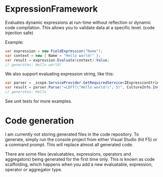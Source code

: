 # ExpressionFramework

Evaluates dynamic expressions at run-time without reflection or dynamic code compilation.
This allows you to validate data at a specific level. (code injection safe)

Example:

```C#
var expression = new FieldExpression("Name");
var context = new { Name = "Hello world!" };
var result = expression.Evaluate(context).Value;
// generates: Hello world!
```

We also support evaluating expression string, like this:

```C#
var parser = _scope.ServiceProvider.GetRequiredService<IExpressionStringParser>();
var result = parser.Parse("=LEFT(\"Hello world!\", 5)", CultureInfo.InvariantCulture);
// generates: Hello
```

See unit tests for more examples.

# Code generation

I am currently not storing generated files in the code repository.
To generate, simply run the console project from either Visual Studio (hit F5) or a command prompt.
This will replace almost all generated code.

There are some files (evaluatables, expressions, operators and aggregators) being generated for the first time only.
This is known as code scaffolding, which happens when you add a new evaluatable, expression, operator or aggregator type.